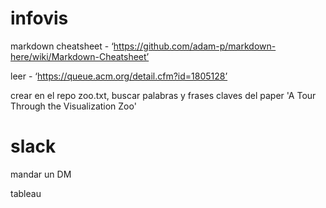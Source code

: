 # infovis

markdown cheatsheet - ‘https://github.com/adam-p/markdown-here/wiki/Markdown-Cheatsheet’

leer - ‘https://queue.acm.org/detail.cfm?id=1805128’

crear en el repo zoo.txt, buscar palabras y frases claves del paper 'A Tour Through the Visualization Zoo'

# slack

mandar un DM

tableau
